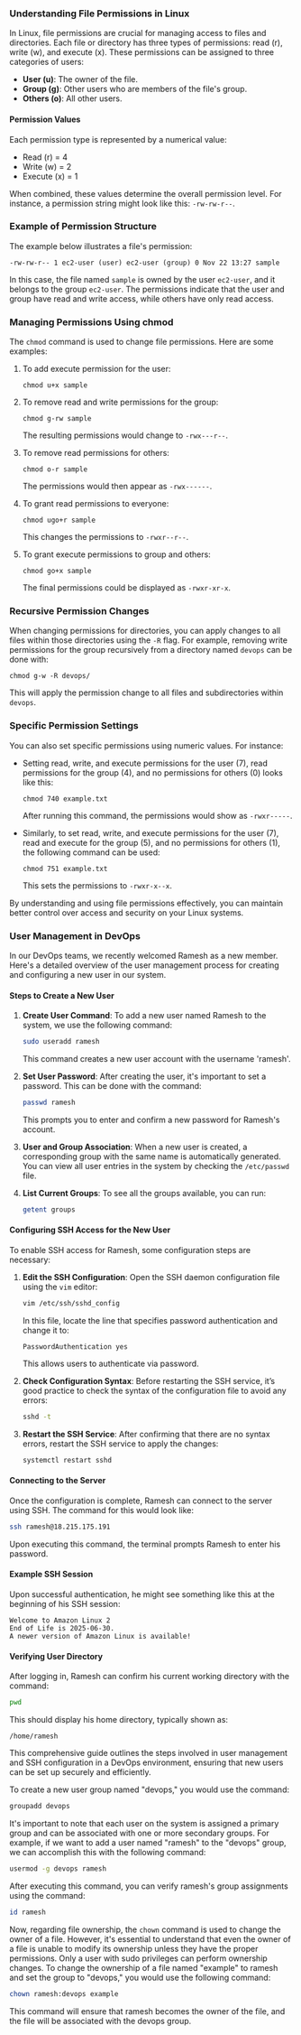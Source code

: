 ### Understanding File Permissions in Linux

In Linux, file permissions are crucial for managing access to files and directories. Each file or directory has three types of permissions: read (r), write (w), and execute (x). These permissions can be assigned to three categories of users: 

- **User (u)**: The owner of the file.
- **Group (g)**: Other users who are members of the file's group.
- **Others (o)**: All other users.

#### Permission Values
Each permission type is represented by a numerical value:
- Read (r) = 4
- Write (w) = 2
- Execute (x) = 1

When combined, these values determine the overall permission level. For instance, a permission string might look like this: `-rw-rw-r--`.

### Example of Permission Structure
The example below illustrates a file's permission:
```
-rw-rw-r-- 1 ec2-user (user) ec2-user (group) 0 Nov 22 13:27 sample
```
In this case, the file named `sample` is owned by the user `ec2-user`, and it belongs to the group `ec2-user`. The permissions indicate that the user and group have read and write access, while others have only read access.

### Managing Permissions Using chmod
The `chmod` command is used to change file permissions. Here are some examples:

1. To add execute permission for the user:
   ```
   chmod u+x sample
   ```

2. To remove read and write permissions for the group:
   ```
   chmod g-rw sample
   ```
   The resulting permissions would change to `-rwx---r--`.

3. To remove read permissions for others:
   ```
   chmod o-r sample
   ```
   The permissions would then appear as `-rwx------`.

4. To grant read permissions to everyone:
   ```
   chmod ugo+r sample
   ```
   This changes the permissions to `-rwxr--r--`.

5. To grant execute permissions to group and others:
   ```
   chmod go+x sample
   ```
   The final permissions could be displayed as `-rwxr-xr-x`.

### Recursive Permission Changes
When changing permissions for directories, you can apply changes to all files within those directories using the `-R` flag. For example, removing write permissions for the group recursively from a directory named `devops` can be done with:
```
chmod g-w -R devops/
```
This will apply the permission change to all files and subdirectories within `devops`.

### Specific Permission Settings
You can also set specific permissions using numeric values. For instance:
- Setting read, write, and execute permissions for the user (7), read permissions for the group (4), and no permissions for others (0) looks like this:
  ```
  chmod 740 example.txt
  ```
  After running this command, the permissions would show as `-rwxr-----`.

- Similarly, to set read, write, and execute permissions for the user (7), read and execute for the group (5), and no permissions for others (1), the following command can be used:
  ```
  chmod 751 example.txt
  ```
  This sets the permissions to `-rwxr-x--x`.

By understanding and using file permissions effectively, you can maintain better control over access and security on your Linux systems.

### User Management in DevOps

In our DevOps teams, we recently welcomed Ramesh as a new member. Here's a detailed overview of the user management process for creating and configuring a new user in our system.

#### Steps to Create a New User

1. **Create User Command**: To add a new user named Ramesh to the system, we use the following command:
   ```bash
   sudo useradd ramesh
   ```
   This command creates a new user account with the username 'ramesh'.

2. **Set User Password**: After creating the user, it's important to set a password. This can be done with the command:
   ```bash
   passwd ramesh
   ```
   This prompts you to enter and confirm a new password for Ramesh's account.

3. **User and Group Association**: When a new user is created, a corresponding group with the same name is automatically generated. You can view all user entries in the system by checking the `/etc/passwd` file.

4. **List Current Groups**: To see all the groups available, you can run:
   ```bash
   getent groups
   ```

#### Configuring SSH Access for the New User

To enable SSH access for Ramesh, some configuration steps are necessary:

1. **Edit the SSH Configuration**: Open the SSH daemon configuration file using the `vim` editor:
   ```bash
   vim /etc/ssh/sshd_config
   ```
   In this file, locate the line that specifies password authentication and change it to:
   ```
   PasswordAuthentication yes
   ```
   This allows users to authenticate via password.

2. **Check Configuration Syntax**: Before restarting the SSH service, it’s good practice to check the syntax of the configuration file to avoid any errors:
   ```bash
   sshd -t
   ```

3. **Restart the SSH Service**: After confirming that there are no syntax errors, restart the SSH service to apply the changes:
   ```bash
   systemctl restart sshd
   ```

#### Connecting to the Server

Once the configuration is complete, Ramesh can connect to the server using SSH. The command for this would look like:
```bash
ssh ramesh@18.215.175.191
```
Upon executing this command, the terminal prompts Ramesh to enter his password.

#### Example SSH Session

Upon successful authentication, he might see something like this at the beginning of his SSH session:

```
Welcome to Amazon Linux 2
End of Life is 2025-06-30.
A newer version of Amazon Linux is available!
```

#### Verifying User Directory

After logging in, Ramesh can confirm his current working directory with the command:
```bash
pwd
```
This should display his home directory, typically shown as:
```
/home/ramesh
```

This comprehensive guide outlines the steps involved in user management and SSH configuration in a DevOps environment, ensuring that new users can be set up securely and efficiently.

To create a new user group named "devops," you would use the command:

```bash
groupadd devops
```

It's important to note that each user on the system is assigned a primary group and can be associated with one or more secondary groups. For example, if we want to add a user named "ramesh" to the "devops" group, we can accomplish this with the following command:

```bash
usermod -g devops ramesh
```

After executing this command, you can verify ramesh's group assignments using the command:

```bash
id ramesh
```

Now, regarding file ownership, the `chown` command is used to change the owner of a file. However, it's essential to understand that even the owner of a file is unable to modify its ownership unless they have the proper permissions. Only a user with sudo privileges can perform ownership changes. To change the ownership of a file named "example" to ramesh and set the group to "devops," you would use the following command:

```bash
chown ramesh:devops example
```

This command will ensure that ramesh becomes the owner of the file, and the file will be associated with the devops group.




